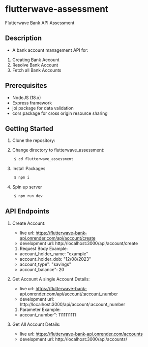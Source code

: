 # flutterwave-assessment
Flutterwave Bank API Assessment

## Description

- A bank account management API for:

1. Creating Bank Account
2. Resolve Bank Account
3. Fetch all Bank Accounts
## Prerequisites

- NodeJS (18.x)
- Express framework
- joi package for data validation
- cors package for cross origin resource sharing

## Getting Started

1. Clone the repository:

2.   Change directory to flutterwave_assessment:
```bash
    $ cd flutterwave_assessment 
```
3. Install Packages 
```bash
    $ npm i
```
4. Spin up server 
```bash
    $ npm run dev
```

## API Endpoints

1. Create Account:
    
    - live url: https://flutterwave-bank-api.onrender.com/api/account/create
    - development url: http://localhost:3000/api/account/create 

    1. Request Body Example:

    - account_holder_name: "example"
    - account_holder_dob: "12/08/2023"
    - account_type": "savings"
    - account_balance": 20

2. Get Account A single Account Details: 

    - live url: https://flutterwave-bank-api.onrender.com/api/account/:account_number
    - development url: http://localhost:3000/api/account/:account_number

    1. Parameter Example:

    - account_number": 1111111111

3. Get All Account Details: 

    - live url: https://flutterwave-bank-api.onrender.com/accounts 
    - development url: http://localhost:3000/api/accounts/


